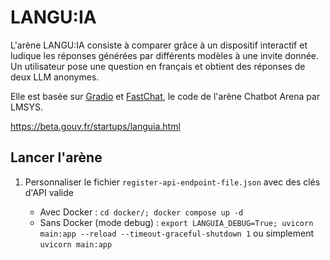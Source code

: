 # LANGU:IA

L'arène LANGU:IA consiste à comparer grâce à un dispositif interactif et ludique les réponses générées par différents modèles à une invite donnée. Un utilisateur pose une question en français et obtient des réponses de deux LLM anonymes.

Elle est basée sur [Gradio](https://www.gradio.app/) et [FastChat](https://github.com/lm-sys/FastChat/), le code de l'arène Chatbot Arena par LMSYS.

<https://beta.gouv.fr/startups/languia.html>

## Lancer l'arène

1. Personnaliser le fichier `register-api-endpoint-file.json` avec des clés d'API valide

    - Avec Docker : `cd docker/; docker compose up -d`
    - Sans Docker (mode debug) :  `export LANGUIA_DEBUG=True; uvicorn main:app --reload --timeout-graceful-shutdown 1` ou simplement `uvicorn main:app`
